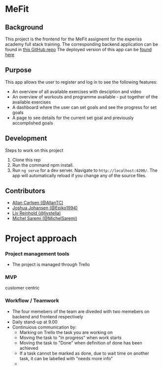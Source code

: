 # MeFit

## Background

This project is the frontend for the MeFit assignemt for the experiss academy full stack training. The corresponding backend application can be found in [this GitHub repo](https://github.com/Epiko1994/MeFitBackend)
The deployed version of this app can be [found here](https://naughty-kowalevski-13870d.netlify.app/login)


## Purpose
This app allows the user to register and log in to see the following features:
- An overview of all available exercises with desciption and video
- An overview of workouts and programme available - put together of the available exercises
- A dashboard where the user can set goals and see the progress for set goals
- A page to see details for the current set goal and previously accomplished goals

## Development

Steps to work on this project
1. Clone this rep
2. Run the command npm install.
3. Run `ng serve` for a dev server. Navigate to `http://localhost:4200/`. The app will automatically reload if you change any of the source files.

## Contributors
- [Allan Carlsen (@AllanTC)](https://github.com/AllanTC)
- [Joshua Johansen (@Epiko1994)](https://github.com/Epiko1994)
- [Liv Reinhold (@livstella)](https://github.com/livstella)
- [Michel Saremi (@MichelSaremi)](https://github.com/MichelSaremi)


# Project approach

### Project management tools
- The project is managed through Trello

### MVP
customer centric 


### Workflow / Teamwork
- The four memebers of the team are diveded with two memebers on backend and frontend respectively 
- Daily stand-up at 9.00
- Continuious communication by:
    - Marking on Trello the task you are working on
    - Moving the task to "In progress" when work starts
    - Moving the task to "Done" when definition of done has been achieved 
    - If a task cannot be marked as done, due to wait time on another task, it can be labelled with "needs more info"
    - 





